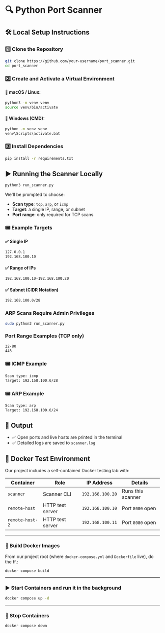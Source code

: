 # 🔍 Python Port Scanner

## 🛠️ Local Setup Instructions

### 1️⃣ Clone the Repository

```bash
git clone https://github.com/your-username/port_scanner.git
cd port_scanner
```


### 2️⃣ Create and Activate a Virtual Environment

#### 🔹 macOS / Linux:

```bash
python3 -m venv venv
source venv/bin/activate
```

#### 🔹 Windows (CMD):

```cmd
python -m venv venv
venv\Scripts\activate.bat
```



### 3️⃣ Install Dependencies

```bash
pip install -r requirements.txt
```



## ▶️ Running the Scanner Locally

```bash
python3 run_scanner.py
```

We'll be prompted to choose:

* **Scan type**: `tcp`, `arp`, or `icmp`
* **Target**: a single IP, range, or subnet
* **Port range**: only required for TCP scans



### 📟 Example Targets

#### ✅ Single IP

```bash
127.0.0.1
192.168.100.10
```

#### ✅ Range of IPs

```bash
192.168.100.10-192.168.100.20
```

#### ✅ Subnet (CIDR Notation)

```bash
192.168.100.0/28
```



### ARP Scans Require Admin Privileges

```bash
sudo python3 run_scanner.py
```



### Port Range Examples (TCP only)

```bash
22-80
443
```



### 📟 ICMP Example

```bash
Scan type: icmp
Target: 192.168.100.0/28
```



### 📟 ARP Example

```bash
Scan type: arp
Target: 192.168.100.0/24
```


## 📄 Output

* ✅ Open ports and live hosts are printed in the terminal
* ✅ Detailed logs are saved to `scanner.log`



## 🐳 Docker Test Environment

Our project includes a self-contained Docker testing lab with:

| Container       | Role             | IP Address       | Details           |
| --------------- | ---------------- | ---------------- | ----------------- |
| `scanner`       | Scanner CLI      | `192.168.100.20` | Runs this scanner |
| `remote-host`   | HTTP test server | `192.168.100.10` | Port `8000` open  |
| `remote-host-2` | HTTP test server | `192.168.100.11` | Port `8080` open  |

---

### 🧱 Build Docker Images

From our project root (where `docker-compose.yml` and `Dockerfile` live), do the ff.:

```bash
docker compose build
```

---

### ▶️ Start Containers and run it in the background

```bash
docker compose up -d
```

---

### 🚫 Stop Containers

```bash
docker compose down
```
